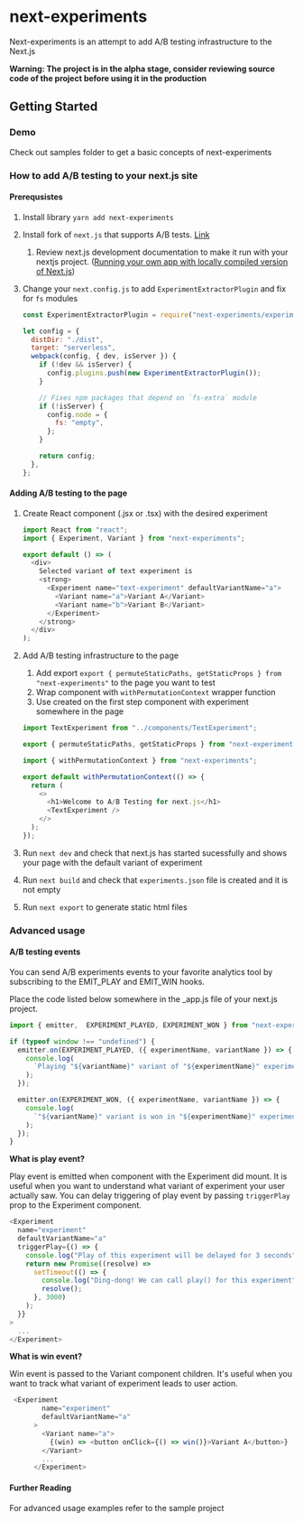 # next-experiments

Next-experiments is an attempt to add A/B testing infrastructure to the Next.js

**Warning: The project is in the alpha stage, consider reviewing source code of the project before using it in the production**

## Getting Started

### Demo

Check out samples folder to get a basic concepts of next-experiments

### How to add A/B testing to your next.js site

#### Prerequsistes

1. Install library `yarn add next-experiments`
1. Install fork of `next.js` that supports A/B tests. [Link](https://github.com/Sheertex/next.js/tree/ABTesting)
   1. Review next.js development documentation to make it run with your nextjs project. ([Running your own app with locally compiled version of Next.js](https://github.com/Sheertex/next.js/blob/ABTesting/contributing.md#running-your-own-app-with-locally-compiled-version-of-nextjs))
1. Change your `next.config.js` to add `ExperimentExtractorPlugin` and fix for `fs` modules

   ```js
   const ExperimentExtractorPlugin = require("next-experiments/experimentExtractor");

   let config = {
     distDir: "./dist",
     target: "serverless",
     webpack(config, { dev, isServer }) {
       if (!dev && isServer) {
         config.plugins.push(new ExperimentExtractorPlugin());
       }

       // Fixes npm packages that depend on `fs-extra` module
       if (!isServer) {
         config.node = {
           fs: "empty",
         };
       }

       return config;
     },
   };
   ```

#### Adding A/B testing to the page

1. Create React component (.jsx or .tsx) with the desired experiment

   ```js
   import React from "react";
   import { Experiment, Variant } from "next-experiments";

   export default () => (
     <div>
       Selected variant of text experiment is
       <strong>
         <Experiment name="text-experiment" defaultVariantName="a">
           <Variant name="a">Variant A</Variant>
           <Variant name="b">Variant B</Variant>
         </Experiment>
       </strong>
     </div>
   );
   ```

1. Add A/B testing infrastructure to the page

   1. Add export `export { permuteStaticPaths, getStaticProps } from "next-experiments"` to the page you want to test
   1. Wrap component with `withPermutationContext` wrapper function
   1. Use created on the first step component with experiment somewhere in the page

   ```js
   import TextExperiment from "../components/TextExperiment";

   export { permuteStaticPaths, getStaticProps } from "next-experiments";

   import { withPermutationContext } from "next-experiments";

   export default withPermutationContext(() => {
     return (
       <>
         <h1>Welcome to A/B Testing for next.js</h1>
         <TextExperiment />
       </>
     );
   });
   ```

1. Run `next dev` and check that next.js has started sucessfully and shows your page with the default variant of experiment
1. Run `next build` and check that `experiments.json` file is created and it is not empty
1. Run `next export` to generate static html files

### Advanced usage

#### A/B testing events

You can send A/B experiments events to your favorite analytics tool by subscribing to the EMIT_PLAY and EMIT_WIN hooks.

Place the code listed below somewhere in the \_app.js file of your next.js project. 

```js
import { emitter,  EXPERIMENT_PLAYED, EXPERIMENT_WON } from "next-experiments";

if (typeof window !== "undefined") {
  emitter.on(EXPERIMENT_PLAYED, ({ experimentName, variantName }) => {
    console.log(
      `Playing "${variantName}" variant of "${experimentName}" experiment`
    );
  });

  emitter.on(EXPERIMENT_WON, ({ experimentName, variantName }) => {
    console.log(
      `"${variantName}" variant is won in "${experimentName}" experiment`
    );
  });
}
```

__What is play event?__

Play event is emitted when component with the Experiment did mount. It is useful when you want to understand what variant of experiment your user actually saw. You can delay triggering of play event by passing `triggerPlay` prop to the Experiment component.

```js
<Experiment
  name="experiment"
  defaultVariantName="a"
  triggerPlay={() => {
    console.log("Play of this experiment will be delayed for 3 seconds");
    return new Promise((resolve) =>
      setTimeout(() => {
        console.log("Ding-dong! We can call play() for this experiment");
        resolve();
      }, 3000)
    );
  }}
>
  ...
</Experiment>
```

__What is win event?__

Win event is passed to the Variant component children. It's useful when you want to track what variant of experiment leads to user action.

```js
 <Experiment
        name="experiment"
        defaultVariantName="a"        
      >
        <Variant name="a">
          {(win) => <button onClick={() => win()}>Variant A</button>}
        </Variant>
        ...        
      </Experiment>
```

#### Further Reading

For advanced usage examples refer to the sample project
